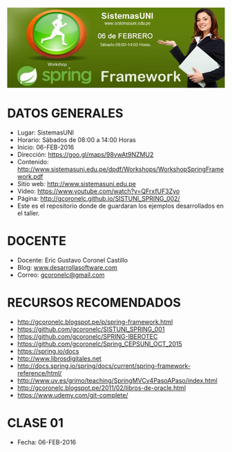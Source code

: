 ![Spring Framework](https://raw.githubusercontent.com/gcoronelc/SISTUNI_SPRING_002/master/spring.jpg)

# DATOS GENERALES

- Lugar: SistemasUNI
- Horario: Sábados de 08:00 a 14:00 Horas
- Inicio: 06-FEB-2016
- Dirección: https://goo.gl/maps/98vwAt9NZMU2
- Contenido: http://www.sistemasuni.edu.pe/dpdf/Workshops/WorkshopSpringFramework.pdf
- Sitio web: http://www.sistemasuni.edu.pe
- Video: https://www.youtube.com/watch?v=QFrxfUF3Zyo
- Página: http://gcoronelc.github.io/SISTUNI_SPRING_002/
- Este es el repositorio donde de guardaran los ejemplos desarrollados en el taller.


# DOCENTE

- Docente: Eric Gustavo Coronel Castillo
- Blog: www.desarrollasoftware.com
- Correo: gcoronelc@gmail.com

# RECURSOS RECOMENDADOS

- http://gcoronelc.blogspot.pe/p/spring-framework.html
- https://github.com/gcoronelc/SISTUNI_SPRING_001
- https://github.com/gcoronelc/SPRING-IBEROTEC
- https://github.com/gcoronelc/Spring_CEPSUNI_OCT_2015
- https://spring.io/docs
- http://www.librosdigitales.net
- http://docs.spring.io/spring/docs/current/spring-framework-reference/html/
- http://www.uv.es/grimo/teaching/SpringMVCv4PasoAPaso/index.html
- http://gcoronelc.blogspot.pe/2011/02/libros-de-oracle.html
- https://www.udemy.com/git-complete/


# CLASE 01 

- Fecha: 06-FEB-2016



